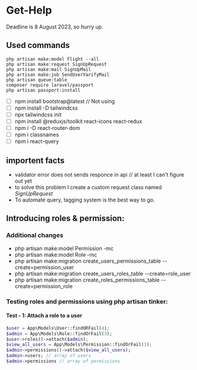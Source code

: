 # Get-Help
Deadline is 8 August 2023, so hurry up.

## Used commands
```
php artisan make:model Flight --all
php artisan make:request SignUpRequest
php artisan make:mail SignUpMail
php artisan make:job SendUserVarifyMail
php artisan queue:table
composer require laravel/passport
php artisan passport:install
```

- [ ] npm install bootstrap@latest // Not using
- [ ] npm install -D tailwindcss
- [ ] npx tailwindcss init
- [ ] npm install @reduxjs/toolkit react-icons react-redux
- [ ] npm i -D react-router-dom
- [ ] npm i classnames
- [ ] npm i react-query

## importent facts
- validator error does not sends responce in api // at least I can't figure out yet
- to solve this problem I create a custom request class named *SignUpRequest*
- To automate query, tagging system is the best way to go.

## Introducing roles & permission:
### Additional changes
- php artisan make:model Permission -mc
- php artisan make:model Role -mc
- php artisan make:migration create_users_permissions_table --create=permission_user
- php artisan make:migration create_users_roles_table --create=role_user
- php artisan make:migration create_roles_permissions_table --create=permission_role

### Testing roles and permissions using php artisan tinker:
#### Test - 1: Attach a role to a user
```php
$user = App\Models\User::findORFail(4);
$admin = App\Models\Role::findOrFail(3);
$user->roles()->attach($admin);
$view_all_users = App\Models\Permission::findOrFail(1);
$admin->permissions()->attach($view_all_users);
$admin->users; // array of users
$admin->permissions // array of permissions
```